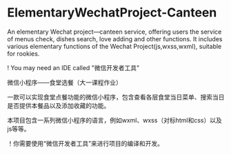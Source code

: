 # ElementaryWechatProject-Canteen
An elementary Wechat project—canteen service, offering users the service of menus check, dishes search, love adding and other functions. It includes various elementary functions of the Wechat Project(js,wxss,wxml), suitable for rookies.

! You may need an IDE called "微信开发者工具"

微信小程序——食堂选餐（大一课程作业）

一款可以实现食堂点餐功能的微信小程序，包含查看各层食堂当日菜单、搜索当日是否提供本餐品以及添加收藏的功能。

本项目包含一系列微信小程序的语言，例如wxml、wxss（对标html和css）以及js等等。

！你需要使用“微信开发者工具”来进行项目的编译和开发。
